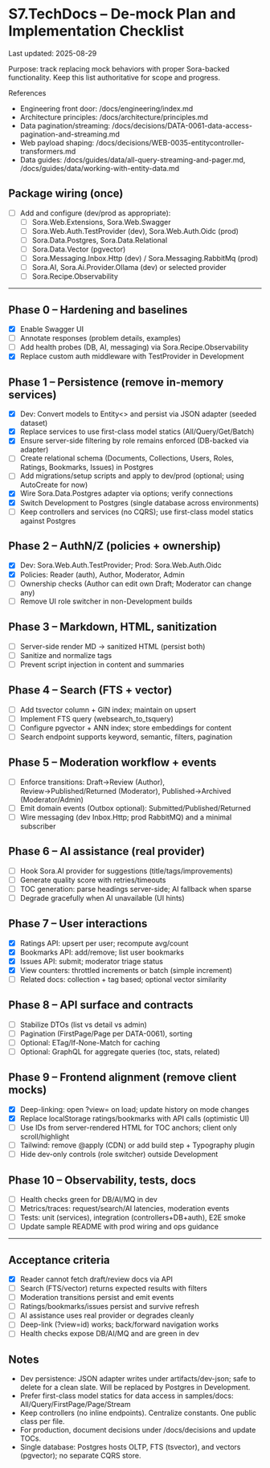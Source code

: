 ﻿# S7.TechDocs – De‑mock Plan and Implementation Checklist

Last updated: 2025-08-29

Purpose: track replacing mock behaviors with proper Sora-backed functionality. Keep this list authoritative for scope and progress.

References
- Engineering front door: /docs/engineering/index.md
- Architecture principles: /docs/architecture/principles.md
- Data pagination/streaming: /docs/decisions/DATA-0061-data-access-pagination-and-streaming.md
- Web payload shaping: /docs/decisions/WEB-0035-entitycontroller-transformers.md
- Data guides: /docs/guides/data/all-query-streaming-and-pager.md, /docs/guides/data/working-with-entity-data.md

## Package wiring (once)
- [ ] Add and configure (dev/prod as appropriate):
  - [ ] Sora.Web.Extensions, Sora.Web.Swagger
  - [ ] Sora.Web.Auth.TestProvider (dev), Sora.Web.Auth.Oidc (prod)
  - [ ] Sora.Data.Postgres, Sora.Data.Relational
  - [ ] Sora.Data.Vector (pgvector)
  - [ ] Sora.Messaging.Inbox.Http (dev) / Sora.Messaging.RabbitMq (prod)
  - [ ] Sora.AI, Sora.Ai.Provider.Ollama (dev) or selected provider
  - [ ] Sora.Recipe.Observability

---

## Phase 0 – Hardening and baselines
- [x] Enable Swagger UI
- [ ] Annotate responses (problem details, examples)
- [ ] Add health probes (DB, AI, messaging) via Sora.Recipe.Observability
- [x] Replace custom auth middleware with TestProvider in Development

## Phase 1 – Persistence (remove in-memory services)
- [x] Dev: Convert models to Entity<> and persist via JSON adapter (seeded dataset)
- [x] Replace services to use first-class model statics (All/Query/Get/Batch)
- [x] Ensure server-side filtering by role remains enforced (DB-backed via adapter)
- [ ] Create relational schema (Documents, Collections, Users, Roles, Ratings, Bookmarks, Issues) in Postgres
- [ ] Add migrations/setup scripts and apply to dev/prod (optional; using AutoCreate for now)
- [x] Wire Sora.Data.Postgres adapter via options; verify connections
- [x] Switch Development to Postgres (single database across environments)
- [ ] Keep controllers and services (no CQRS); use first-class model statics against Postgres

## Phase 2 – AuthN/Z (policies + ownership)
- [x] Dev: Sora.Web.Auth.TestProvider; Prod: Sora.Web.Auth.Oidc
- [x] Policies: Reader (auth), Author, Moderator, Admin
- [ ] Ownership checks (Author can edit own Draft; Moderator can change any)
- [ ] Remove UI role switcher in non-Development builds

## Phase 3 – Markdown, HTML, sanitization
- [ ] Server-side render MD → sanitized HTML (persist both)
- [ ] Sanitize and normalize tags
- [ ] Prevent script injection in content and summaries

## Phase 4 – Search (FTS + vector)
- [ ] Add tsvector column + GIN index; maintain on upsert
- [ ] Implement FTS query (websearch_to_tsquery)
- [ ] Configure pgvector + ANN index; store embeddings for content
- [ ] Search endpoint supports keyword, semantic, filters, pagination

## Phase 5 – Moderation workflow + events
- [ ] Enforce transitions: Draft→Review (Author), Review→Published/Returned (Moderator), Published→Archived (Moderator/Admin)
- [ ] Emit domain events (Outbox optional): Submitted/Published/Returned
- [ ] Wire messaging (dev Inbox.Http; prod RabbitMQ) and a minimal subscriber

## Phase 6 – AI assistance (real provider)
- [ ] Hook Sora.AI provider for suggestions (title/tags/improvements)
- [ ] Generate quality score with retries/timeouts
- [ ] TOC generation: parse headings server-side; AI fallback when sparse
- [ ] Degrade gracefully when AI unavailable (UI hints)

## Phase 7 – User interactions
- [x] Ratings API: upsert per user; recompute avg/count
- [x] Bookmarks API: add/remove; list user bookmarks
- [x] Issues API: submit; moderator triage status
- [x] View counters: throttled increments or batch (simple increment)
- [ ] Related docs: collection + tag based; optional vector similarity

## Phase 8 – API surface and contracts
- [ ] Stabilize DTOs (list vs detail vs admin)
- [ ] Pagination (FirstPage/Page per DATA-0061), sorting
- [ ] Optional: ETag/If-None-Match for caching
- [ ] Optional: GraphQL for aggregate queries (toc, stats, related)

## Phase 9 – Frontend alignment (remove client mocks)
- [x] Deep-linking: open ?view=<id> on load; update history on mode changes
- [x] Replace localStorage ratings/bookmarks with API calls (optimistic UI)
- [ ] Use IDs from server-rendered HTML for TOC anchors; client only scroll/highlight
- [ ] Tailwind: remove @apply (CDN) or add build step + Typography plugin
- [ ] Hide dev-only controls (role switcher) outside Development

## Phase 10 – Observability, tests, docs
- [ ] Health checks green for DB/AI/MQ in dev
- [ ] Metrics/traces: request/search/AI latencies, moderation events
- [ ] Tests: unit (services), integration (controllers+DB+auth), E2E smoke
- [ ] Update sample README with prod wiring and ops guidance

---

## Acceptance criteria
- [x] Reader cannot fetch draft/review docs via API
- [ ] Search (FTS/vector) returns expected results with filters
- [ ] Moderation transitions persist and emit events
- [ ] Ratings/bookmarks/issues persist and survive refresh
- [ ] AI assistance uses real provider or degrades cleanly
- [ ] Deep-link (?view=id) works; back/forward navigation works
- [ ] Health checks expose DB/AI/MQ and are green in dev

## Notes
- Dev persistence: JSON adapter writes under artifacts/dev-json; safe to delete for a clean slate. Will be replaced by Postgres in Development.
- Prefer first-class model statics for data access in samples/docs: All/Query/FirstPage/Page/Stream
- Keep controllers (no inline endpoints). Centralize constants. One public class per file.
- For production, document decisions under /docs/decisions and update TOCs.
 - Single database: Postgres hosts OLTP, FTS (tsvector), and vectors (pgvector); no separate CQRS store.
